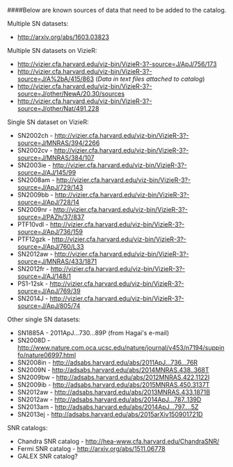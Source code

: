 ####Below are known sources of data that need to be added to the catalog. 

Multiple SN datasets:
* http://arxiv.org/abs/1603.03823

Multiple SN datasets on VizieR:
* http://vizier.cfa.harvard.edu/viz-bin/VizieR-3?-source=J/ApJ/756/173
* http://vizier.cfa.harvard.edu/viz-bin/VizieR-3?-source=J/A%2bA/415/863 (*Data in text files attached to catalog*)
* http://vizier.cfa.harvard.edu/viz-bin/VizieR-3?-source=J/other/NewA/20.30/sources
* http://vizier.cfa.harvard.edu/viz-bin/VizieR-3?-source=J/other/Nat/491.228

Single SN dataset on VizieR:
* SN2002ch - http://vizier.cfa.harvard.edu/viz-bin/VizieR-3?-source=J/MNRAS/394/2266
* SN2002cv - http://vizier.cfa.harvard.edu/viz-bin/VizieR-3?-source=J/MNRAS/384/107
* SN2003ie - http://vizier.cfa.harvard.edu/viz-bin/VizieR-3?-source=J/AJ/145/99
* SN2008am - http://vizier.cfa.harvard.edu/viz-bin/VizieR-3?-source=J/ApJ/729/143
* SN2009bb - http://vizier.cfa.harvard.edu/viz-bin/VizieR-3?-source=J/ApJ/728/14
* SN2009nr - http://vizier.cfa.harvard.edu/viz-bin/VizieR-3?-source=J/PAZh/37/837
* PTF10vdl - http://vizier.cfa.harvard.edu/viz-bin/VizieR-3?-source=J/ApJ/736/159
* PTF12gzk - http://vizier.cfa.harvard.edu/viz-bin/VizieR-3?-source=J/ApJ/760/L33
* SN2012aw - http://vizier.cfa.harvard.edu/viz-bin/VizieR-3?-source=J/MNRAS/433/1871
* SN2012fr - http://vizier.cfa.harvard.edu/viz-bin/VizieR-3?-source=J/AJ/148/1
* PS1-12sk - http://vizier.cfa.harvard.edu/viz-bin/VizieR-3?-source=J/ApJ/769/39
* SN2014J - http://vizier.cfa.harvard.edu/viz-bin/VizieR-3?-source=J/ApJ/805/74

Other single SN datasets:
* SN1885A - 2011ApJ...730...89P (from Hagai's e-mail)
* SN2008D - http://www.nature.com.oca.ucsc.edu/nature/journal/v453/n7194/suppinfo/nature06997.html
* SN2008in - http://adsabs.harvard.edu/abs/2011ApJ...736...76R
* SN2009N - http://adsabs.harvard.edu/abs/2014MNRAS.438..368T
* SN2009bw - http://adsabs.harvard.edu/abs/2012MNRAS.422.1122I
* SN2009ib - http://adsabs.harvard.edu/abs/2015MNRAS.450.3137T
* SN2012aw - http://adsabs.harvard.edu/abs/2013MNRAS.433.1871B
* SN2012aw - http://adsabs.harvard.edu/abs/2014ApJ...787..139D
* SN2013am - http://adsabs.harvard.edu/abs/2014ApJ...797....5Z
* SN2013ej - http://adsabs.harvard.edu/abs/2015arXiv150901721D

SNR catalogs:
* Chandra SNR catalog - http://hea-www.cfa.harvard.edu/ChandraSNR/
* Fermi SNR catalog - http://arxiv.org/abs/1511.06778
* GALEX SNR catalog?

